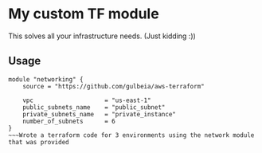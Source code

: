 # My custom TF module
This solves all your infrastructure needs. (Just kidding :))

## Usage
~~~
module "networking" {
    source = "https://github.com/gulbeia/aws-terraform"

    vpc                    = "us-east-1"
    public_subnets_name    = "public_subnet"
    private_subnets_name   = "private_instance"
    number_of_subnets      = 6
}
~~~Wrote a terraform code for 3 environments using the network module that was provided

